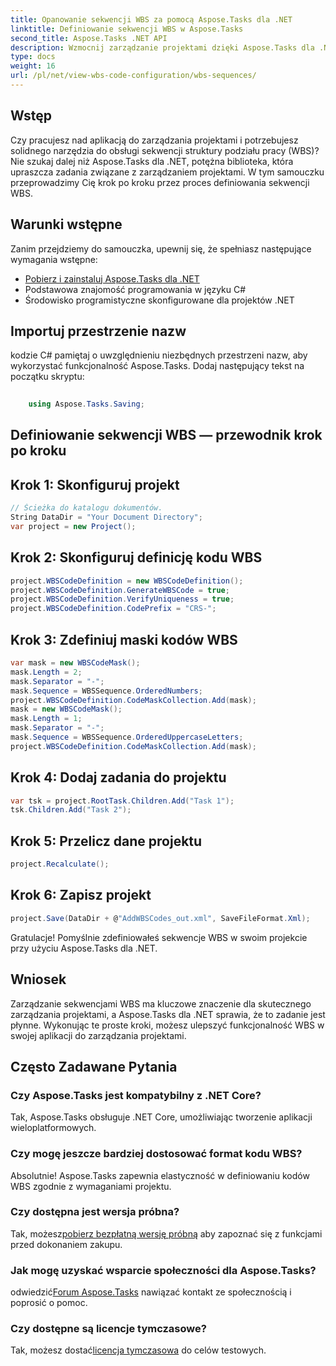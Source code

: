 ```yaml
---
title: Opanowanie sekwencji WBS za pomocą Aspose.Tasks dla .NET
linktitle: Definiowanie sekwencji WBS w Aspose.Tasks
second_title: Aspose.Tasks .NET API
description: Wzmocnij zarządzanie projektami dzięki Aspose.Tasks dla .NET – płynnie definiuj sekwencje WBS i bez wysiłku zwiększaj wydajność. #Aspose #Zadania #MS Projekt
type: docs
weight: 16
url: /pl/net/view-wbs-code-configuration/wbs-sequences/
---
```

## Wstęp
Czy pracujesz nad aplikacją do zarządzania projektami i potrzebujesz solidnego narzędzia do obsługi sekwencji struktury podziału pracy (WBS)? Nie szukaj dalej niż Aspose.Tasks dla .NET, potężna biblioteka, która upraszcza zadania związane z zarządzaniem projektami. W tym samouczku przeprowadzimy Cię krok po kroku przez proces definiowania sekwencji WBS.
## Warunki wstępne
Zanim przejdziemy do samouczka, upewnij się, że spełniasz następujące wymagania wstępne:
- [Pobierz i zainstaluj Aspose.Tasks dla .NET](https://releases.aspose.com/tasks/net/)
- Podstawowa znajomość programowania w języku C#
- Środowisko programistyczne skonfigurowane dla projektów .NET
## Importuj przestrzenie nazw
kodzie C# pamiętaj o uwzględnieniu niezbędnych przestrzeni nazw, aby wykorzystać funkcjonalność Aspose.Tasks. Dodaj następujący tekst na początku skryptu:
```csharp
    
    using Aspose.Tasks.Saving;
```
## Definiowanie sekwencji WBS — przewodnik krok po kroku
## Krok 1: Skonfiguruj projekt
```csharp
// Ścieżka do katalogu dokumentów.
String DataDir = "Your Document Directory";
var project = new Project();
```
## Krok 2: Skonfiguruj definicję kodu WBS
```csharp
project.WBSCodeDefinition = new WBSCodeDefinition();
project.WBSCodeDefinition.GenerateWBSCode = true;
project.WBSCodeDefinition.VerifyUniqueness = true;
project.WBSCodeDefinition.CodePrefix = "CRS-";
```
## Krok 3: Zdefiniuj maski kodów WBS
```csharp
var mask = new WBSCodeMask();
mask.Length = 2;
mask.Separator = "-";
mask.Sequence = WBSSequence.OrderedNumbers;
project.WBSCodeDefinition.CodeMaskCollection.Add(mask);
mask = new WBSCodeMask();
mask.Length = 1;
mask.Separator = "-";
mask.Sequence = WBSSequence.OrderedUppercaseLetters;
project.WBSCodeDefinition.CodeMaskCollection.Add(mask);
```
## Krok 4: Dodaj zadania do projektu
```csharp
var tsk = project.RootTask.Children.Add("Task 1");
tsk.Children.Add("Task 2");
```
## Krok 5: Przelicz dane projektu
```csharp
project.Recalculate();
```
## Krok 6: Zapisz projekt
```csharp
project.Save(DataDir + @"AddWBSCodes_out.xml", SaveFileFormat.Xml);
```
Gratulacje! Pomyślnie zdefiniowałeś sekwencje WBS w swoim projekcie przy użyciu Aspose.Tasks dla .NET.
## Wniosek
Zarządzanie sekwencjami WBS ma kluczowe znaczenie dla skutecznego zarządzania projektami, a Aspose.Tasks dla .NET sprawia, że to zadanie jest płynne. Wykonując te proste kroki, możesz ulepszyć funkcjonalność WBS w swojej aplikacji do zarządzania projektami.
## Często Zadawane Pytania
### Czy Aspose.Tasks jest kompatybilny z .NET Core?
Tak, Aspose.Tasks obsługuje .NET Core, umożliwiając tworzenie aplikacji wieloplatformowych.
### Czy mogę jeszcze bardziej dostosować format kodu WBS?
Absolutnie! Aspose.Tasks zapewnia elastyczność w definiowaniu kodów WBS zgodnie z wymaganiami projektu.
### Czy dostępna jest wersja próbna?
 Tak, możesz[pobierz bezpłatną wersję próbną](https://releases.aspose.com/) aby zapoznać się z funkcjami przed dokonaniem zakupu.
### Jak mogę uzyskać wsparcie społeczności dla Aspose.Tasks?
 odwiedzić[Forum Aspose.Tasks](https://forum.aspose.com/c/tasks/15) nawiązać kontakt ze społecznością i poprosić o pomoc.
### Czy dostępne są licencje tymczasowe?
 Tak, możesz dostać[licencja tymczasowa](https://purchase.aspose.com/temporary-license/) do celów testowych.
